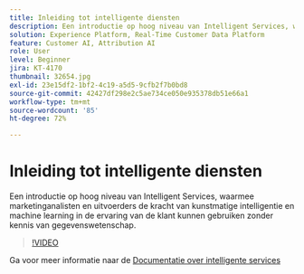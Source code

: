 ```yaml
---
title: Inleiding tot intelligente diensten
description: Een introductie op hoog niveau van Intelligent Services, waarmee marketinganalisten en uitvoerders de kracht van kunstmatige intelligentie en machine learning in de ervaring van de klant kunnen gebruiken zonder kennis van gegevenswetenschap.
solution: Experience Platform, Real-Time Customer Data Platform
feature: Customer AI, Attribution AI
role: User
level: Beginner
jira: KT-4170
thumbnail: 32654.jpg
exl-id: 23e15df2-1bf2-4c19-a5d5-9cfb2f7b0bd8
source-git-commit: 42427df298e2c5ae734ce050e935378db51e66a1
workflow-type: tm+mt
source-wordcount: '85'
ht-degree: 72%

---
```


# Inleiding tot intelligente diensten

Een introductie op hoog niveau van Intelligent Services, waarmee marketinganalisten en uitvoerders de kracht van kunstmatige intelligentie en machine learning in de ervaring van de klant kunnen gebruiken zonder kennis van gegevenswetenschap.

>[!VIDEO](https://video.tv.adobe.com/v/32654?quality=12&learn=on)

Ga voor meer informatie naar de [Documentatie over intelligente services](https://experienceleague.adobe.com/docs/experience-platform/intelligent-services/home.html)
